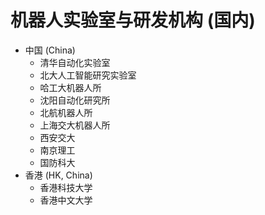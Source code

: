 # 机器人实验室与研发机构 (国内)
- 中国 (China)
    - 清华自动化实验室
    - 北大人工智能研究实验室
    - 哈工大机器人所
    - 沈阳自动化研究所
    - 北航机器人所
    - 上海交大机器人所
    - 西安交大
    - 南京理工
    - 国防科大
- 香港 (HK, China)
    - 香港科技大学
    - 香港中文大学
